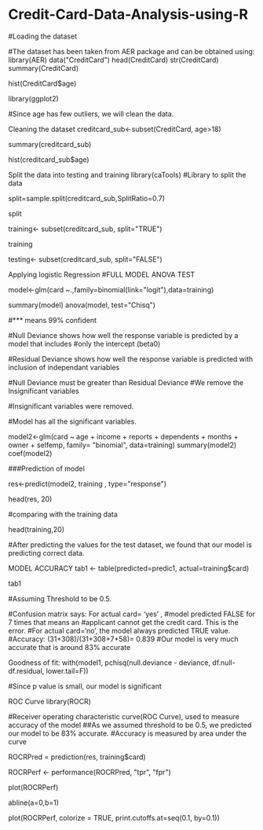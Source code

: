 # Credit-Card-Data-Analysis-using-R

#Loading the dataset

#The dataset has been taken from AER package and can be obtained using: library(AER) data("CreditCard") head(CreditCard) str(CreditCard) summary(CreditCard)

hist(CreditCard$age)

library(ggplot2)

#Since age has few outliers, we will clean the data.

Cleaning the dataset
creditcard_sub<-subset(CreditCard, age>18)

summary(creditcard_sub)

hist(creditcard_sub$age)

Split the data into testing and training
library(caTools) #Library to split the data

split=sample.split(creditcard_sub,SplitRatio=0.7)

split

training<- subset(creditcard_sub, split="TRUE")

training

testing<- subset(creditcard_sub, split="FALSE")

Applying logistic Regression
#FULL MODEL ANOVA TEST

model<-glm(card ~.,family=binomial(link="logit"),data=training)

summary(model) anova(model, test="Chisq")

#*** means 99% confident

#Null Deviance shows how well the response variable is predicted by a model that includes #only the intercept (beta0)

#Residual Deviance shows how well the response variable is predicted with inclusion of independant variables

#Null Deviance must be greater than Residual Deviance #We remove the Insignificant variables

#Insignificant variables were removed.

#Model has all the significant variables.

model2<-glm(card ~ age + income + reports + dependents + months + owner + selfemp, family= "binomial", data=training) summary(model2) coef(model2)

###Prediction of model

res<-predict(model2, training , type="response")

head(res, 20)

#comparing with the training data

head(training,20)

#After predicting the values for the test dataset, we found that our model is predicting correct data.

MODEL ACCURACY
tab1 <- table(predicted=predic1, actual=training$card)

tab1

#Assuming Threshold to be 0.5.

#Confusion matrix says: For actual card= ‘yes’ , #model predicted FALSE for 7 times that means an #applicant cannot get the credit card. This is the error. #For actual card=‘no’, the model always predicted TRUE value. #Accuracy: (31+308)/(31+308+7+58)= 0.839 #Our model is very much accurate that is around 83% accurate

Goodness of fit:
with(model1, pchisq(null.deviance - deviance, df.null-df.residual, lower.tail=F))

#Since p value is small, our model is significant

ROC Curve
library(ROCR)

#Receiver operating characteristic curve(ROC Curve), used to measure accuracy of the model ##As we assumed threshold to be 0.5, we predicted our model to be 83% accurate. #Accuracy is measured by area under the curve

ROCRPred = prediction(res, training$card)

ROCRPerf <- performance(ROCRPred, "tpr", "fpr")

plot(ROCRPerf)

abline(a=0,b=1)

plot(ROCRPerf, colorize = TRUE, print.cutoffs.at=seq(0.1, by=0.1))
